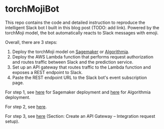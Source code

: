 # torchMojiBot

This repo contains the code and detailed instruction to reproduce the intelligent Slack bot I built in this blog post (TODO: add link). Powered by the torchMoji model, the bot automatically reacts to Slack messages with emoji.

Overall, there are 3 steps:
1. Deploy the torchMoji model on [Sagemaker](https://aws.amazon.com/sagemaker/) or [Algorithmia](https://algorithmia.com/).
2. Deploy the AWS Lambda function that performs request authorization and routes traffic between Slack and the prediction service.
3. Set up an API gateway that routes traffic to the Lambda function and exposes a REST endpoint to Slack.
4. Paste the REST endpoint URL to the Slack bot's event subscription page.

For step 1, see [here](https://github.com/cw75/torchMojiBot/tree/master/sagemaker) for Sagemaker deployment and [here](https://github.com/cw75/torchMojiBot/tree/master/algorithmia) for Algorithmia deployment.

For step 2, see [here](https://github.com/cw75/torchMojiBot/tree/master/lambda).

For step 3, see [here](https://aws.amazon.com/blogs/machine-learning/call-an-amazon-sagemaker-model-endpoint-using-amazon-api-gateway-and-aws-lambda/) (Section: Create an API Gateway – Integration request setup).
